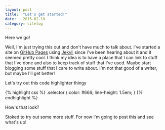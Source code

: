 ```yaml
---
layout: post
title:  "Let's get started!"
date:   2015-02-18 
category: sitelog
---
```

Here we go!

Well, I'm just trying this out and don't have much to talk about. I've started a site on [GitHub Pages][github-pages] using [Jekyll][jekyll] since I've been hearing about it and it seemed pretty cool. I think my idea is to have a place that I can link to stuff that I've done and also to keep track of stuff that I've used. Maybe start blogging some stuff that I care to write about. I'm not that good of a writer, but maybe I'll get better!

Let's try out this code highlighter thingy

{% highlight css %}
.selector {
  color: #666;
  line-height: 1.5em;
}
{% endhighlight %}

How's that look?

Stoked to try out some more stuff. For now I'm going to post this and see what's up!

[jekyll]:       http://jekyllrb.com
[github-pages]: https://pages.github.com/